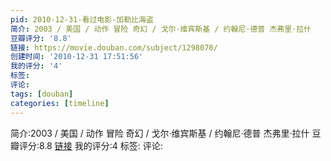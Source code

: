 ```yaml
---
pid: 2010-12-31-看过电影-加勒比海盗
简介: 2003 / 美国 / 动作 冒险 奇幻 / 戈尔·维宾斯基 / 约翰尼·德普 杰弗里·拉什
豆瓣评分: '8.8'
链接: https://movie.douban.com/subject/1298070/
创建时间: '2010-12-31 17:51:56'
我的评分: '4'
标签:
评论:
tags: [douban]
categories: [timeline]
---
```

简介:2003 / 美国 / 动作 冒险 奇幻 / 戈尔·维宾斯基 / 约翰尼·德普 杰弗里·拉什
豆瓣评分:8.8
[链接](https://movie.douban.com/subject/1298070/)
我的评分:4
标签:
评论:
